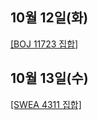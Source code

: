 ## 10월 12일(화)

[[BOJ 11723 집합]](https://www.acmicpc.net/problem/11723)   

## 10월 13일(수)

[[SWEA 4311 집합]](https://swexpertacademy.com/main/code/problem/problemDetail.do?contestProbId=AWL2vlPKMlQDFAUE)   
